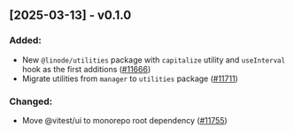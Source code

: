 ## [2025-03-13] - v0.1.0

### Added:

- New `@linode/utilities` package with `capitalize` utility and `useInterval` hook as the first additions ([#11666](https://github.com/linode/manager/pull/11666))
- Migrate utilities from `manager` to `utilities` package ([#11711](https://github.com/linode/manager/pull/11711))

### Changed:

- Move @vitest/ui to monorepo root dependency ([#11755](https://github.com/linode/manager/pull/11755))
